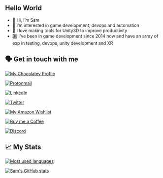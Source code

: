 ## Hello World
- 👋 Hi, I’m Sam
- 👀 I’m interested in game development, devops and automation
- 🧰 I love making tools for Unity3D to improve productivity
- 8️⃣ I've been in game development since 2014 now and have an array of exp in testing, devops, unity development and XR

## :speaking_head: Get in touch with me


[![My Chocolatey Profile](https://img.shields.io/badge/Chocolatey-srowlands-924716.svg?style=for-the-badge&labelColor=80B5E3&logoColor=white&logo=Chocolatey)]()

[![Protonmail](https://img.shields.io/badge/ProtonMail-8B89CC?style=for-the-badge&logo=protonmail&logoColor=white)](srowlands.dev@proton.me)

[![LinkedIn](https://img.shields.io/badge/LinkedIn-srowlands-0e76a8.svg?style=for-the-badge&color=1DA1F2&logo=linkedin)](https://www.linkedin.com/in/sam-rowlands-95614429/)

[![Twitter](https://img.shields.io/twitter/follow/srowlands.svg?style=for-the-badge&color=1DA1F2&logo=x)](https://twitter.com/samrowlands_dev)

[![My Amazon Wishlist](https://img.shields.io/badge/Amazon-Wishlist-FF9900.svg?style=for-the-badge&logoColor=white&logo=Amazon)](https://www.amazon.co.uk/hz/wishlist/ls/2KX950XFQJB10?ref_=wl_share)

[![Buy me a Coffee](https://img.shields.io/badge/Buy%20Me%20A%20Coffee-srowlands-FFDD00.svg?style=for-the-badge&amp;logo=buy-me-a-coffee)](https://www.buymeacoffee.com/srowlands)

[![Discord](https://img.shields.io/discord/591914197219016707.svg?label=Discord&logo=Discord&colorB=7289da&style=for-the-badge)](https://discordapp.com/users/229295942619103243)

## :chart_with_upwards_trend: My Stats
[![Most used languages](https://github-readme-stats.vercel.app/api/top-langs/?username=srowlandsdev&theme=darcula)](https://github.com/srowlandsdev)

[![Sam's GitHub stats](https://github-readme-stats.vercel.app/api?username=srowlandsdev&show_icons=true&theme=darcula)](https://github.com/srowlandsdev/github-readme-stats)

<!---
srowlandsdev/srowlands is a ✨ special ✨ repository because its `README.md` (this file) appears on your GitHub profile.
You can click the Preview link to take a look at your changes.
--->
